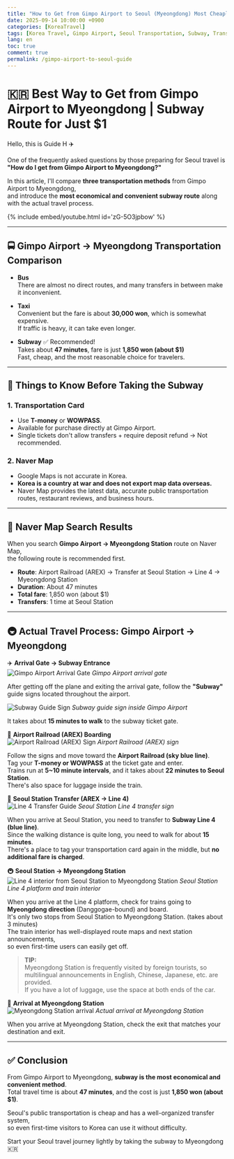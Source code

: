 ```yaml
---
title: "How to Get from Gimpo Airport to Seoul (Myeongdong) Most Cheaply (Complete Subway Guide)"
date: 2025-09-14 10:00:00 +0900
categories: [KoreaTravel]
tags: [Korea Travel, Gimpo Airport, Seoul Transportation, Subway, Transportation Guide, Myeongdong, Seoul Travel Tips]
lang: en
toc: true
comment: true
permalink: /gimpo-airport-to-seoul-guide
---
```


# 🇰🇷 Best Way to Get from Gimpo Airport to Myeongdong | Subway Route for Just $1

Hello, this is Guide H ✈️  

One of the frequently asked questions by those preparing for Seoul travel is  
**"How do I get from Gimpo Airport to Myeongdong?"**  

In this article, I'll compare **three transportation methods** from Gimpo Airport to Myeongdong,  
and introduce the **most economical and convenient subway route** along with the actual travel process.

{% include embed/youtube.html id='zG-5O3jpbow' %}
<!-- Related Youtube Video -->

---

## 🚍 Gimpo Airport → Myeongdong Transportation Comparison

- **Bus**  
  There are almost no direct routes, and many transfers in between make it inconvenient.  

- **Taxi**  
  Convenient but the fare is about **30,000 won**, which is somewhat expensive.  
  If traffic is heavy, it can take even longer.  

- **Subway** ✅ Recommended!  
  Takes about **47 minutes**, fare is just **1,850 won (about $1)**  
  Fast, cheap, and the most reasonable choice for travelers.  

---

## 🎫 Things to Know Before Taking the Subway

### 1. Transportation Card  
- Use **T-money** or **WOWPASS**.  
- Available for purchase directly at Gimpo Airport.  
- Single tickets don't allow transfers + require deposit refund → Not recommended.  

### 2. Naver Map  
- Google Maps is not accurate in Korea.  
- **Korea is a country at war and does not export map data overseas.**  
- Naver Map provides the latest data, accurate public transportation routes, restaurant reviews, and business hours.  

---

## 🔎 Naver Map Search Results

When you search **Gimpo Airport → Myeongdong Station** route on Naver Map,  
the following route is recommended first.  

- **Route**: Airport Railroad (AREX) → Transfer at Seoul Station → Line 4 → Myeongdong Station  
- **Duration**: About 47 minutes  
- **Total fare**: 1,850 won (about $1)  
- **Transfers**: 1 time at Seoul Station  

---

## 🚇 Actual Travel Process: Gimpo Airport → Myeongdong

✈️ **Arrival Gate → Subway Entrance**  
![Gimpo Airport Arrival Gate](/assets/img/posts/gimpo-airport/gimpo-arrival.HEIC)
_Gimpo Airport arrival gate_

After getting off the plane and exiting the arrival gate, follow the **"Subway"** guide signs located throughout the airport.  

![Subway Guide Sign](/assets/img/posts/gimpo-airport/airport-metro-sign.jpg)
_Subway guide sign inside Gimpo Airport_

It takes about **15 minutes to walk** to the subway ticket gate.  

🚉 **Airport Railroad (AREX) Boarding**  
![Airport Railroad (AREX) Sign](/assets/img/posts/gimpo-airport/airporttrain-sign.jpg)
_Airport Railroad (AREX) sign_

Follow the signs and move toward the **Airport Railroad (sky blue line)**.  
Tag your **T-money or WOWPASS** at the ticket gate and enter.  
Trains run at **5~10 minute intervals**, and it takes about **22 minutes to Seoul Station**.  
There's also space for luggage inside the train.  

🚶 **Seoul Station Transfer (AREX → Line 4)**  
![Line 4 Transfer Guide](/assets/img/posts/gimpo-airport/4line-sign.jpg)
_Seoul Station Line 4 transfer sign_

When you arrive at Seoul Station, you need to transfer to **Subway Line 4 (blue line)**.  
Since the walking distance is quite long, you need to walk for about **15 minutes**.  
There's a place to tag your transportation card again in the middle, but **no additional fare is charged**.  

🚇 **Seoul Station → Myeongdong Station**  
![Line 4 interior from Seoul Station to Myeongdong Station](/assets/img/posts/gimpo-airport/to-myeong-dong.jpg)
_Seoul Station Line 4 platform and train interior_

When you arrive at the Line 4 platform, check for trains going to **Myeongdong direction** (Danggogae-bound) and board.  
It's only two stops from Seoul Station to Myeongdong Station. (takes about 3 minutes)  
The train interior has well-displayed route maps and next station announcements,  
so even first-time users can easily get off.  

> **TIP:**  
> Myeongdong Station is frequently visited by foreign tourists, so  
> multilingual announcements in English, Chinese, Japanese, etc. are provided.  
> If you have a lot of luggage, use the space at both ends of the car.

🚪 **Arrival at Myeongdong Station**  
![Myeongdong Station arrival](/assets/img/posts/gimpo-airport/myeongdong.jpg)
_Actual arrival at Myeongdong Station_

When you arrive at Myeongdong Station, check the exit that matches your destination and exit.  

---

## ✅ Conclusion

From Gimpo Airport to Myeongdong, **subway is the most economical and convenient method**.  
Total travel time is about **47 minutes**, and the cost is just **1,850 won (about $1)**.  

Seoul's public transportation is cheap and has a well-organized transfer system,  
so even first-time visitors to Korea can use it without difficulty.  

Start your Seoul travel journey lightly by taking the subway to Myeongdong 🇰🇷
